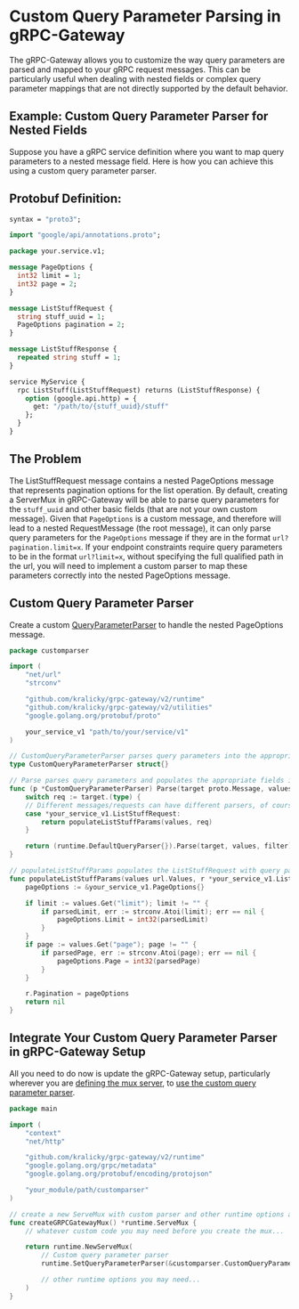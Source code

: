 # Custom Query Parameter Parsing in gRPC-Gateway

The gRPC-Gateway allows you to customize the way query parameters are parsed and mapped to your gRPC request messages. This can be particularly useful when dealing with nested fields or complex query parameter mappings that are not directly supported by the default behavior.

## Example: Custom Query Parameter Parser for Nested Fields

Suppose you have a gRPC service definition where you want to map query parameters to a nested message field. Here is how you can achieve this using a custom query parameter parser.

## Protobuf Definition:

```protobuf
syntax = "proto3";

import "google/api/annotations.proto";

package your.service.v1;

message PageOptions {
  int32 limit = 1;
  int32 page = 2;
}

message ListStuffRequest {
  string stuff_uuid = 1;
  PageOptions pagination = 2;
}

message ListStuffResponse {
  repeated string stuff = 1;
}

service MyService {
  rpc ListStuff(ListStuffRequest) returns (ListStuffResponse) {
    option (google.api.http) = {
      get: "/path/to/{stuff_uuid}/stuff"
    };
  }
}
```

## The Problem

The ListStuffRequest message contains a nested PageOptions message that represents pagination options for the list operation. By default, creating a ServerMux in gRPC-Gateway will be able to parse query parameters for the `stuff_uuid` and other basic fields (that are not your own custom message). Given that `PageOptions` is a custom message, and therefore will lead to a nested RequestMessage (the root message), it can only parse query parameters for the `PageOptions` message if they are in the format `url?pagination.limit=x`. If your endpoint constraints require query parameters to be in the format `url?limit=x`, without specifying the full qualified path in the url, you will need to implement a custom parser to map these parameters correctly into the nested PageOptions message.

## Custom Query Parameter Parser

Create a custom [QueryParameterParser](https://github.com/grpc-ecosystem/grpc-gateway/blob/main/runtime/query.go#L30) to handle the nested PageOptions message.

```go
package customparser

import (
	"net/url"
	"strconv"

	"github.com/kralicky/grpc-gateway/v2/runtime"
	"github.com/kralicky/grpc-gateway/v2/utilities"
	"google.golang.org/protobuf/proto"

	your_service_v1 "path/to/your/service/v1"
)

// CustomQueryParameterParser parses query parameters into the appropriate gRPC message fields.
type CustomQueryParameterParser struct{}

// Parse parses query parameters and populates the appropriate fields in the gRPC request message.
func (p *CustomQueryParameterParser) Parse(target proto.Message, values url.Values, filter *utilities.DoubleArray) error {
	switch req := target.(type) {
	// Different messages/requests can have different parsers, of course
	case *your_service_v1.ListStuffRequest:
		return populateListStuffParams(values, req)
	}

	return (runtime.DefaultQueryParser{}).Parse(target, values, filter)
}

// populateListStuffParams populates the ListStuffRequest with query parameters.
func populateListStuffParams(values url.Values, r *your_service_v1.ListStuffRequest) error {
	pageOptions := &your_service_v1.PageOptions{}

	if limit := values.Get("limit"); limit != "" {
		if parsedLimit, err := strconv.Atoi(limit); err == nil {
			pageOptions.Limit = int32(parsedLimit)
		}
	}
	if page := values.Get("page"); page != "" {
		if parsedPage, err := strconv.Atoi(page); err == nil {
			pageOptions.Page = int32(parsedPage)
		}
	}

	r.Pagination = pageOptions
	return nil
}
```

## Integrate Your Custom Query Parameter Parser in gRPC-Gateway Setup

All you need to do now is update the gRPC-Gateway setup, particularly wherever you are [defining the mux server](https://github.com/grpc-ecosystem/grpc-gateway/blob/main/runtime/mux.go#L293), to [use the custom query parameter parser](https://github.com/grpc-ecosystem/grpc-gateway/blob/main/runtime/mux.go#L110).

```go
package main

import (
	"context"
	"net/http"

	"github.com/kralicky/grpc-gateway/v2/runtime"
	"google.golang.org/grpc/metadata"
	"google.golang.org/protobuf/encoding/protojson"

	"your_module/path/customparser"
)

// create a new ServeMux with custom parser and other runtime options as needed
func createGRPCGatewayMux() *runtime.ServeMux {
	// whatever custom code you may need before you create the mux...

	return runtime.NewServeMux(
		// Custom query parameter parser
		runtime.SetQueryParameterParser(&customparser.CustomQueryParameterParser{}),

		// other runtime options you may need...
	)
}
```
